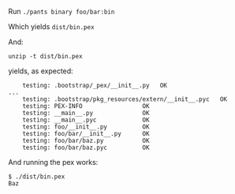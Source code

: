 Run `./pants binary foo/bar:bin`

Which yields `dist/bin.pex`

And:

`unzip -t dist/bin.pex`

yields, as expected:

```
    testing: .bootstrap/_pex/__init__.py   OK
...
    testing: .bootstrap/pkg_resources/extern/__init__.pyc   OK
    testing: PEX-INFO                 OK
    testing: __main__.py              OK
    testing: __main__.pyc             OK
    testing: foo/__init__.py          OK
    testing: foo/bar/__init__.py      OK
    testing: foo/bar/baz.py           OK
    testing: foo/bar/baz.pyc          OK

```

And running the pex works:

```
$ ./dist/bin.pex 
Baz
```
